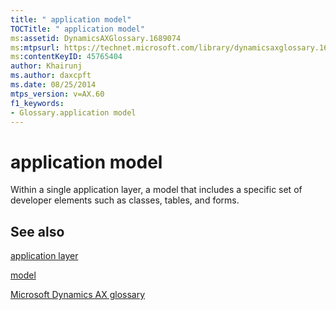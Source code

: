 ```yaml
---
title: " application model"
TOCTitle: " application model"
ms:assetid: DynamicsAXGlossary.1689074
ms:mtpsurl: https://technet.microsoft.com/library/dynamicsaxglossary.1689074(v=AX.60)
ms:contentKeyID: 45765404
author: Khairunj
ms.author: daxcpft
ms.date: 08/25/2014
mtps_version: v=AX.60
f1_keywords:
- Glossary.application model
---
```


# application model

Within a single application layer, a model that includes a specific set of developer elements such as classes, tables, and forms.

## See also

[application layer](application-layer.md)

[model](model.md)

[Microsoft Dynamics AX glossary](glossary/microsoft-dynamics-ax-glossary.md)

  


